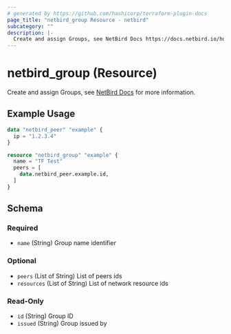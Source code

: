 ```yaml
---
# generated by https://github.com/hashicorp/terraform-plugin-docs
page_title: "netbird_group Resource - netbird"
subcategory: ""
description: |-
  Create and assign Groups, see NetBird Docs https://docs.netbird.io/how-to/manage-network-access#groups for more information.
---
```


# netbird_group (Resource)

Create and assign Groups, see [NetBird Docs](https://docs.netbird.io/how-to/manage-network-access#groups) for more information.

## Example Usage

```terraform
data "netbird_peer" "example" {
  ip = "1.2.3.4"
}

resource "netbird_group" "example" {
  name = "TF Test"
  peers = [
    data.netbird_peer.example.id,
  ]
}
```

<!-- schema generated by tfplugindocs -->
## Schema

### Required

- `name` (String) Group name identifier

### Optional

- `peers` (List of String) List of peers ids
- `resources` (List of String) List of network resource ids

### Read-Only

- `id` (String) Group ID
- `issued` (String) Group issued by

